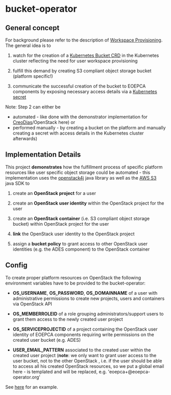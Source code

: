 # bucket-operator

## General concept

For background please refer to the description of [Workspace Provisioning](https://github.com/EOEPCA/rm-workspace-api/wiki/Workspace-Provisioning-concepts). The general idea is to 

1. watch for the creation of a [Kubernetes Bucket CRD](https://github.com/EOEPCA/rm-workspace-api/wiki/Workspace-representation-in-Kubernetes) in the Kubernetes cluster reflecting the need for user workspace provisioning

2. fulfill this demand by creating S3 compliant object storage bucket (platform specific!)

3. communicate the successful creation of the bucket to EOEPCA components by exposing necessary access details via a [Kubernetes secret](https://github.com/EOEPCA/rm-workspace-api/wiki/Workspace-representation-in-Kubernetes)

Note: Step 2 can either be 
- automated - like done with the demonstrator implementation for [CreoDias](https://creodias.eu/)/OpenStack here) or
- performed manually - by creating a bucket on the platform and manually creating a secret with access details in the Kubernetes cluster afterwards)

## Implementation Details
This project **demonstrates** how the fulfillment process of specific platform resources like user specific object storage could be automated - this implementation uses the [openstack4j](http://www.openstack4j.com/) java library as well as the [AWS S3](https://aws.amazon.com/sdk-for-java/) java SDK to  

1. create an **OpenStack project** for a user

2. create an **OpenStack user identity** within the OpenStack project for the user

3. create an **OpenStack container** (i.e. S3 compliant object storage bucket) within OpenStack project for the user

4. **link** the OpenStack user identity to the OpenStack project

5. assign a **bucket policy** to grant access to other OpenStack user identities (e.g. the ADES component) to the OpenStack container 

## Config

To create proper platform resources on OpenStack the following environment variables have to be provided to the bucket-operator:

- **OS_USERNAME**, **OS_PASSWORD**, **OS_DOMAINNAME** of a user with administrative permissions to create new projects, users and containers via OpenStack API

- **OS_MEMBERROLEID** of a role grouping administrators/support users to grant them access to the newly created user project

- **OS_SERVICEPROJECTID** of a project containing the OpenStack user identity of EOEPCA components requiring write permissions on the created user bucket (e.g. ADES)

- **USER_EMAIL_PATTERN** associated to the created user within the created user project (**note**: we only want to grant user access to the user bucket, not to the other OpenStack , i.e. if the user should be able to access all his created OpenStack resources, so we put a global email here - <name> is templated and will be replaced, e.g. 'eoepca+<name>@eoepca-operator.org'

See [here](https://github.com/EOEPCA/eoepca/blob/develop/system/clusters/develop/resource-management/bucket-operator/deployment.yaml) for an example.   



